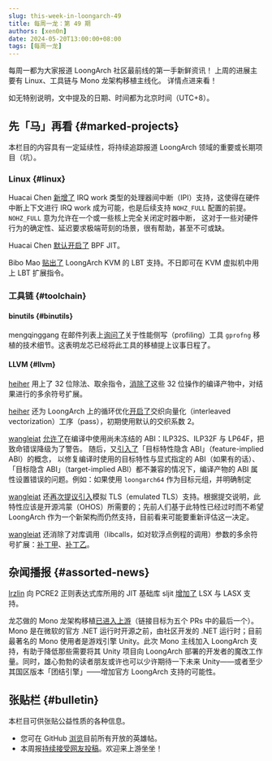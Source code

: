 ```yaml
---
slug: this-week-in-loongarch-49
title: 每周一龙：第 49 期
authors: [xen0n]
date: 2024-05-20T13:00:00+08:00
tags: [每周一龙]
---
```


每周一都为大家报道 LoongArch 社区最前线的第一手新鲜资讯！
上周的进展主要有 Linux、工具链与 Mono 龙架构移植主线化。
详情点进来看！

<!-- truncate -->

如无特别说明，文中提及的日期、时间都为北京时间（UTC+8）。

## 先「马」再看 {#marked-projects}

本栏目的内容具有一定延续性，将持续追踪报道 LoongArch 领域的重要或长期项目（坑）。

### Linux {#linux}

Huacai Chen [新增了](https://lore.kernel.org/loongarch/20240514073232.3694867-1-chenhuacai@loongson.cn/)
IRQ work 类型的处理器间中断（IPI）支持，这使得在硬件中断上下文进行 IRQ work 成为可能，也是后续支持
`NOHZ_FULL` 配置的前提。`NOHZ_FULL` 意为允许在一个或一些核上完全关闭定时器中断，
这对于一些对硬件行为的确定性、延迟要求极端苛刻的场景，很有帮助，甚至不可或缺。

Huacai Chen [默认开启了](https://lore.kernel.org/loongarch/20240511100105.2334509-1-chenhuacai@loongson.cn/)
BPF JIT。

Bibo Mao [贴出了](https://lore.kernel.org/loongarch/20240513011235.3233776-1-maobibo@loongson.cn/)
LoongArch KVM 的 LBT 支持。不日即可在 KVM 虚拟机中用上 LBT 扩展指令。

### 工具链 {#toolchain}

#### binutils {#binutils}

mengqinggang 在邮件列表上[询问了](https://sourceware.org/pipermail/binutils/2024-May/134123.html)关于性能侧写（profiling）工具
`gprofng` 移植的技术细节。这表明龙芯已经将此工具的移植提上议事日程了。

#### LLVM {#llvm}

[heiher] 用上了 32 位除法、取余指令，[消除了](https://github.com/llvm/llvm-project/pull/92205)这些
32 位操作的编译产物中，对结果进行的多余符号扩展。

[heiher] 还为 LoongArch 上的循环优化[开启了](https://github.com/llvm/llvm-project/pull/92629/files)交织向量化（interleaved vectorization）工序（pass），初期使用默认的交织系数 2。

[wangleiat] [允许了](https://github.com/llvm/llvm-project/pull/92222)在编译中使用尚未冻结的
ABI：ILP32S、ILP32F 与 LP64F，把致命错误降级为了警告。
随后，又[引入了](https://github.com/llvm/llvm-project/pull/92223)「目标特性隐含 ABI」（feature-implied ABI）的概念，
以修复编译时使用的目标特性与显式指定的 ABI（如果有的话）、「目标隐含 ABI」（target-implied ABI）都不兼容的情况下，编译产物的
ABI 属性设置错误的问题。例如：如果使用 `loongarch64` 作为目标元组，并明确制定

[wangleiat] 还[再次提议引入](https://github.com/llvm/llvm-project/pull/92483)模拟 TLS（emulated TLS）支持。根据提交说明，此特性应该是开源鸿蒙（OHOS）所需要的；先前人们基于此特性已经过时而不希望 LoongArch 作为一个新架构而仍然支持，目前看来可能要重新评估这一决定。

[wangleiat] 还消除了对库调用（libcalls，如对软浮点例程的调用）参数的多余符号扩展：[补丁甲](https://github.com/llvm/llvm-project/pull/92375)、[补丁乙](https://github.com/llvm/llvm-project/pull/92376)。

[heiher]: https://github.com/heiher
[wangleiat]: https://github.com/wangleiat

## 杂闻播报 {#assorted-news}

[lrzlin] 向 PCRE2 正则表达式库所用的 JIT 基础库 sljit
[增加了](https://github.com/zherczeg/sljit/pull/247) LSX 与 LASX 支持。

龙芯做的 Mono 龙架构移植[已进入上游](https://github.com/mono/mono/pull/21769)（链接目标为五个 PRs 中的最后一个）。Mono
是在微软的官方 .NET 运行时开源之前，由社区开发的 .NET 运行时；目前最著名的
Mono 使用者是游戏引擎 Unity。此次 Mono 主线加入 LoongArch 支持，有助于降低那些需要将其
Unity 项目向 LoongArch 部署的开发者的魔改工作量。同时，雄心勃勃的读者朋友或许也可以少许期待一下未来
Unity——或者至少其国区版本「团结引擎」——增加官方 LoongArch 支持的可能性。

[lrzlin]: https://github.com/lrzlin

## 张贴栏 {#bulletin}

本栏目可供张贴公益性质的各种信息。

* 您可在 GitHub [浏览](https://github.com/loongson-community/discussions/labels/%E8%8B%B1%E9%9B%84%E5%B8%96)目前所有开放的英雄帖。
* 本周报[持续接受网友投稿][call-for-submissions]。欢迎来上游坐坐！

[call-for-submissions]: https://github.com/loongson-community/areweloongyet/issues/16
